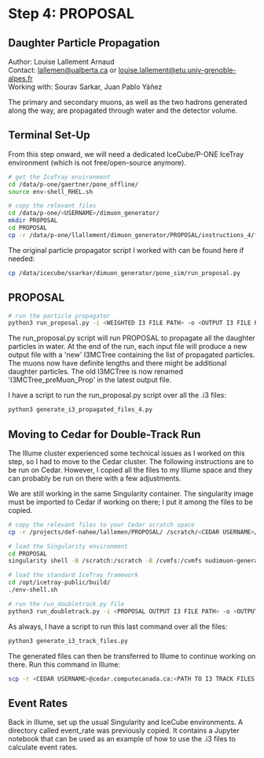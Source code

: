 # Step 4: PROPOSAL

## Daughter Particle Propagation

Author: Louise Lallement Arnaud  
Contact: lallemen@ualberta.ca or louise.lallement@etu.univ-grenoble-alpes.fr  
Working with: Sourav Sarkar, Juan Pablo Yáñez

The primary and secondary muons, as well as the two hadrons generated along the way, are propagated through water and the detector volume.

## Terminal Set-Up

From this step onward, we will need a dedicated IceCube/P-ONE IceTray environment (which is not free/open-source anymore).

```bash
# get the IceTray environment
cd /data/p-one/gaertner/pone_offline/
source env-shell_RHEL.sh

# copy the relevant files
cd /data/p-one/<USERNAME>/dimuon_generator/
mkdir PROPOSAL
cd PROPOSAL
cp -r /data/p-one/llallement/dimuon_generator/PROPOSAL/instructions_4/*
```

The original particle propagator script I worked with can be found here if needed:
```bash
cp /data/icecube/ssarkar/dimuon_generator/pone_sim/run_proposal.py
```

## PROPOSAL

```bash
# run the particle propagator
python3 run_proposal.py -i <WEIGHTED I3 FILE PATH> -o <OUTPUT I3 FILE PATH> -r <RANDOM SEED>
```

The run_proposal.py script will run PROPOSAL to propagate all the daughter particles in water. At the end of the run, each input file will produce a new output file with a 'new' I3MCTree containing the list of propagated particles. The muons now have definite lengths and there might be additional daughter particles. The old I3MCTree is now renamed 'I3MCTree_preMuon_Prop' in the latest output file.

I have a script to run the run_proposal.py script over all the .i3 files:
```bash
python3 generate_i3_propagated_files_4.py
```

## Moving to Cedar for Double-Track Run

The Illume cluster experienced some technical issues as I worked on this step, so I had to move to the Cedar cluster. The following instructions are to be run on Cedar. However, I copied all the files to my Illume space and they can probably be run on there with a few adjustments.

We are still working in the same Singularity container. The singularity image must be imported to Cedar if working on there; I put it among the files to be copied.

```bash
# copy the relevant files to your Cedar scratch space
cp -r /projects/def-nahee/lallemen/PROPOSAL/ /scratch/<CEDAR USERNAME>/

# load the Singularity environment
cd PROPOSAL
singularity shell -B /scratch:/scratch -B /cvmfs:/cvmfs nudimuon-generator_v1.0.sif

# load the standard IceTray framework
cd /opt/icetray-public/build/
./env-shell.sh

# run the run_doubletrack.py file
python3 run_doubletrack.py -i <PROPOSAL OUTPUT I3 FILE PATH> -o <OUTPUT I3 FILE PATH>
```

As always, I have a script to run this last command over all the files:
```bash
python3 generate_i3_track_files.py
```

The generated files can then be transferred to Illume to continue working on there. Run this command in Illume:
```bash
scp -r <CEDAR USERNAME>@cedar.computecanada.ca:<PATH TO I3 TRACK FILES DIRECTORY> /data/p-one/<USERNAME>/dimuon_generator/PROPOSAL/
``` 

## Event Rates

Back in Illume, set up the usual Singularity and IceCube environments. A directory called event_rate was previously copied. It contains a Jupyter notebook that can be used as an example of how to use the .i3 files to calculate event rates.






